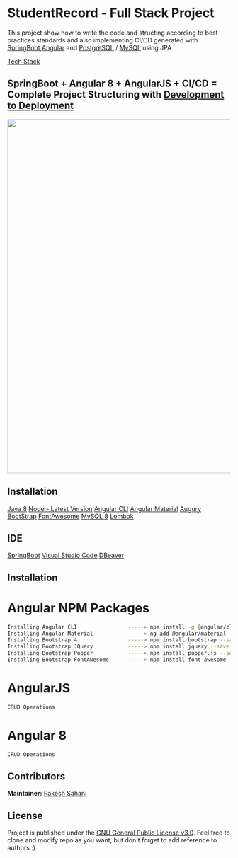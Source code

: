 # StudentRecord - Full Stack Project

This project show how to write the code and structing according to best practices standards and also implementing CI/CD generated with [SpringBoot](https://spring.io/),[Angular](https://angular.io/) and [PostgreSQL](https://www.postgresql.org/)
/ [MySQL](https://www.mysql.com/) using JPA
 
[Tech Stack](https://github.com/Only1Ryu/StudentRecord/blob/master/img.png)
## SpringBoot + Angular 8 + AngularJS + CI/CD = Complete Project Structuring with [Development to Deployment](https://github.com/Only1Ryu/StudentRecord/blob/master/img.png)

<p align="center">
<img width="800px"  src="https://github.com/Only1Ryu/StudentRecord/blob/master/img.png">
</p>

## Installation

[Java 8](https://www.oracle.com/technetwork/java/javase/downloads/jdk8-downloads-2133151.html)
[Node - Latest Version](https://nodejs.org/en/)
[Angular CLI](https://cli.angular.io/)
[Angular Material](https://material.angular.io/)
[Augury](https://augury.rangle.io/)
[BootStrap](https://getbootstrap.com/)
[FontAwesome](https://fontawesome.com/)
[MySQL 8](https://www.mysql.com/)
[Lombok](https://projectlombok.org/)


## IDE 

[SpringBoot](https://spring.io/)
[Visual Studio Code](https://code.visualstudio.com/)
[DBeaver](https://dbeaver.io/)


## Installation
# Angular NPM Packages
```bash
Installing Angular CLI                -----> npm install -g @angular/cli
Installing Angular Material           -----> ng add @angular/material
Installing Bootstrap 4                -----> npm install bootstrap --save
Installing Bootstrap JQuery           -----> npm install jquery --save
Installing Bootstrap Popper           -----> npm install popper.js --save
Installing Bootstrap FontAwesome      -----> npm install font-awesome 
```


# AngularJS
```bash
CRUD Operations
```

# Angular 8 
```bash
CRUD Operations
```

## Contributors

**Maintainer:** [Rakesh Sahani](https://github.com/Only1Ryu)

## License

Project is published under the [GNU General Public License v3.0](/LICENSE).
Feel free to clone and modify repo as you want, but don't forget to add reference to authors :)
